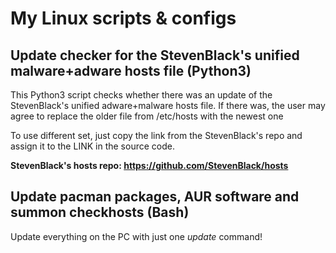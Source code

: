 # My Linux scripts & configs

## Update checker for the StevenBlack's unified malware+adware hosts file (Python3)

This Python3 script checks whether there was an update of the StevenBlack's unified adware+malware hosts file.
If there was, the user may agree to replace the older file from /etc/hosts with the newest one

To use different set, just copy the link from the StevenBlack's repo and assign it to the LINK in the source code.

**StevenBlack's hosts repo: https://github.com/StevenBlack/hosts**

## Update pacman packages, AUR software and summon checkhosts (Bash)

Update everything on the PC with just one *update* command!

